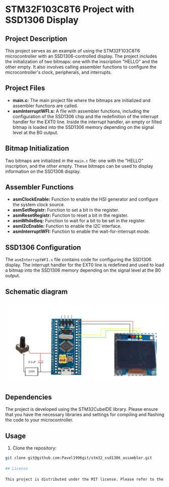 # STM32F103C8T6 Project with SSD1306 Display

## Project Description

This project serves as an example of using the STM32F103C8T6 microcontroller with an SSD1306-controlled display. The project includes the initialization of two bitmaps: one with the inscription "HELLO" and the other empty. It also involves calling assembler functions to configure the microcontroller's clock, peripherals, and interrupts.

## Project Files

- **main.c:** The main project file where the bitmaps are initialized and assembler functions are called.
- **asmInterruptWFI.s:** A file with assembler functions, including the configuration of the SSD1306 chip and the redefinition of the interrupt handler for the EXT0 line. Inside the interrupt handler, an empty or filled bitmap is loaded into the SSD1306 memory depending on the signal level at the B0 output.

## Bitmap Initialization

Two bitmaps are initialized in the `main.c` file: one with the "HELLO" inscription, and the other empty. These bitmaps can be used to display information on the SSD1306 display.

## Assembler Functions

- **asmClockEnable:** Function to enable the HSI generator and configure the system clock source.
- **asmSetRegistr:** Function to set a bit in the register.
- **asmResetRegistr:** Function to reset a bit in the register.
- **asmWhileBeq:** Function to wait for a bit to be set in the register.
- **asmI2cEnable:** Function to enable the I2C interface.
- **asmInterruptWFI:** Function to enable the wait-for-interrupt mode.

## SSD1306 Configuration

The `asmInterruptWFI.s` file contains code for configuring the SSD1306 display. The interrupt handler for the EXT0 line is redefined and used to load a bitmap into the SSD1306 memory depending on the signal level at the B0 output.

## Schematic diagram
![Scheme](diagrama.png)

## Dependencies

The project is developed using the STM32CubeIDE library. Please ensure that you have the necessary libraries and settings for compiling and flashing the code to your microcontroller.

## Usage

1. Clone the repository:

```bash
git clone git@github.com:Pavel1996git/stm32_ssd1306_assambler.git

## License

This project is distributed under the MIT license. Please refer to the `LICENSE` file for additional information.

